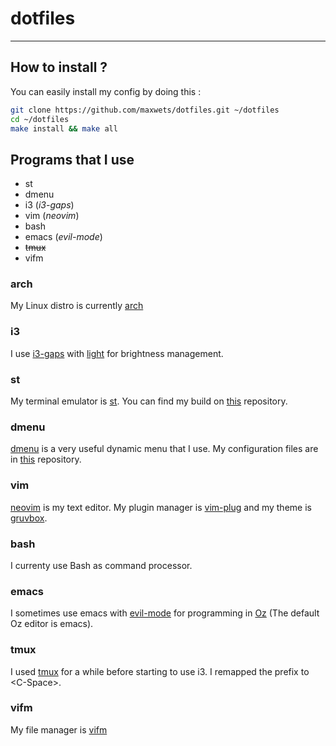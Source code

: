 # dotfiles
---
## How to install ?
You can easily install my config by doing this :
```bash
git clone https://github.com/maxwets/dotfiles.git ~/dotfiles
cd ~/dotfiles
make install && make all
```

## Programs that I use
- st
- dmenu
- i3 (*i3-gaps*)
- vim (*neovim*)
- bash
- emacs (*evil-mode*)
- ~~tmux~~
- vifm

### arch
My Linux distro is currently [arch](https://archlinux.org)

### i3
I use [i3-gaps](https://github.com/Airblader/i3) with [light](https://github.com/haikarainen/light) for brightness management.

### st
My terminal emulator is [st](https://st.suckless.org). You can find my build on [this](https://github.com/maxwets/st) repository.

### dmenu
[dmenu](https://tools.suckless.org/dmenu) is a very useful dynamic menu that I use. My configuration files are in [this](https://github.com/maxwets/dmenu) repository.

### vim
[neovim](https://neovim.io) is my text editor.  My plugin manager is [vim-plug](https://github.com/junegunn/vim-plug) and my theme is [gruvbox](https://github.com/morhetz/gruvbox).

### bash
I currenty use Bash as command processor.

### emacs
I sometimes use emacs with [evil-mode](https://github.com/emacs-evil/evil) for programming in [Oz](https://mozart.github.io/) (The default Oz editor is emacs).

### tmux
I used [tmux](https://github.com/tmux/tmux) for a while before starting to use i3. I remapped the prefix to \<C-Space\>.

### vifm
My file manager is [vifm](https://vifm.info/)
